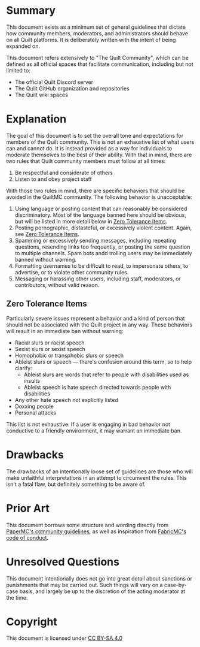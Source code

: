 # Summary
This document exists as a minimum set of general guidelines that dictate how community members, moderators, and administrators should behave on all Quilt platforms. It is deliberately written with the intent of being expanded on.

This document refers extensively to "The Quilt Community", which can be defined as all official spaces that facilitate communication, including but not limited to:
 - The official Quilt Discord server
 - The Quilt GitHub organization and repositories
 - The Quilt wiki spaces

# Explanation
The goal of this document is to set the overall tone and expectations for members of the Quilt community. This is not an exhaustive list of what users can and cannot do. It is instead provided as a way for individuals to moderate themselves to the best of their ability. With that in mind, there are two rules that Quilt community members must follow at all times:
 1. Be respectful and considerate of others
 2. Listen to and obey project staff

With those two rules in mind, there are specific behaviors that should be avoided in the QuiltMC community. The following behavior is unacceptable:
 1. Using language or posting content that can reasonably be considered discriminatory. Most of the language banned here should be obvious, but will be listed in more detail below in [Zero Tolerance Items](#zero-tolerance-items).
 2. Posting pornographic, distasteful, or excessively violent content. Again, see [Zero Tolerance Items](#zero-tolerance-items).
 3. Spamming or excessively sending messages, including repeating questions, resending links too frequently, or posting the same question to multiple channels. Spam bots andd trolling users may be immediately banned without warning.
 4. Formatting usernames to be difficult to read, to impersonate others, to advertise, or to violate other community rules.
 5. Messaging or harassing other users, including staff, moderators, or contributors, without valid reason.

## Zero Tolerance Items
Particularly severe issues represent a behavior and a kind of person that should not be associated with the Quilt project in any way. These behaviors will result in an immediate ban without warning:
 - Racial slurs or racist speech
 - Sexist slurs or sexist speech
 - Homophobic or transphobic slurs or speech
 - Ableist slurs or speech — there's confusion around this term, so to help clarify:
    - Ableist slurs are words that refer to people with disabilities used as insults
    - Ableist speech is hate speech directed towards people with disabilities
 - Any other hate speech not explicitly listed
 - Doxxing people
 - Personal attacks

This list is not exhaustive. If a user is engaging in bad behavior not conductive to a friendly environment, it may warrant an immediate ban.

# Drawbacks
The drawbacks of an intentionally loose set of guidelines are those who will make unfaithful interpretations in an attempt to circumvent the rules. This isn't a fatal flaw, but definitely something to be aware of.

# Prior Art
This document borrows some structure and wording directly from [PaperMC's community guidelines](https://papermc.io/community-guidelines), as well as inspiration from [FabricMC's code of conduct](https://github.com/FabricMC/community/blob/main/CODE_OF_CONDUCT.md).

# Unresolved Questions
This document intentionally does not go into great detail about sanctions or punishments that may be carried out. Such things will vary on a case-by-case basis, and largely be up to the discretion of the acting moderator at the time.

# Copyright
This document is licensed under [CC BY-SA 4.0](https://creativecommons.org/licenses/by-sa/4.0/?ref=chooser-v1)
